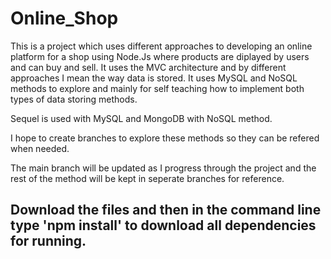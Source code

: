 # Online_Shop

This is a project which uses different approaches to developing an online platform for a shop using Node.Js where products are diplayed by users and can buy and sell. It uses the MVC architecture and by different approaches I mean the way data is stored. It uses MySQL and NoSQL methods to explore and mainly for self teaching how to implement both types of data storing methods.

Sequel is used with MySQL and MongoDB with NoSQL method.

I hope to create branches to explore these methods so they can be refered when needed.

The main branch will be updated as I progress through the project and the rest of the method will be kept in seperate branches for reference.

## Download the files and then in the command line type 'npm install' to download all dependencies for running. 
